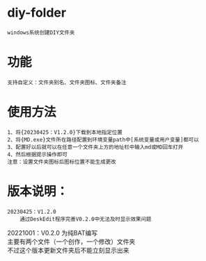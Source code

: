 # diy-folder
    windows系统创建DIY文件夹

# 功能
    支持自定义：文件夹别名、文件夹图标、文件夹备注

# 使用方法
    1、将{20230425：V1.2.0}下载到本地指定位置  
    2、将{MD.exe}文件所在路径配置到环境变量path中[系统变量或用户变量]都可以  
    3、配置好以后就可以在任意一个文件夹上方的地址栏中输入md或MD回车打开  
    4、然后根据提示操作即可  
    注意：设置文件夹图标后图标位置不能生成更改  

# 版本说明：
    20230425：V1.2.0  
        通过DeskEdit程序完善V0.2.0中无法及时显示效果问题
  
  20221001：V0.2.0
      为纯BAT编写  
      主要有两个文件（一个创作，一个修改）文件夹  
      不过这个版本更新文件夹后不能立刻显示出来  
